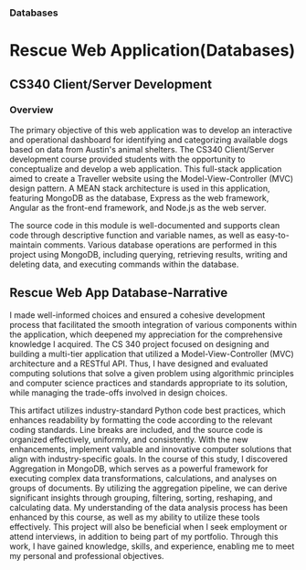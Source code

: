 ### Databases

# Rescue Web Application(Databases)
## CS340 Client/Server Development
### Overview

The primary objective of this web application was to develop an interactive and operational dashboard for identifying and categorizing available dogs based on data from Austin's animal shelters. The CS340 Client/Server development course provided students with the opportunity to conceptualize and develop a web application. This full-stack application aimed to create a Traveller website using the Model-View-Controller (MVC) design pattern. A MEAN stack architecture is used in this application, featuring MongoDB as the database, Express as the web framework, Angular as the front-end framework, and Node.js as the web server.

The source code in this module is well-documented and supports clean code through descriptive function and variable names, as well as easy-to-maintain comments. Various database operations are performed in this project using MongoDB, including querying, retrieving results, writing and deleting data, and executing commands within the database.

## Rescue Web App Database-Narrative

I made well-informed choices and ensured a cohesive development process that facilitated the smooth integration of various components within the application, which deepened my appreciation for the comprehensive knowledge I acquired. The CS 340 project focused on designing and building a multi-tier application that utilized a Model-View-Controller (MVC) architecture and a RESTful API. Thus, I have designed and evaluated computing solutions that solve a given problem using algorithmic principles and computer science practices and standards appropriate to its solution, while managing the trade-offs involved in design choices.

This artifact utilizes industry-standard Python code best practices, which enhances readability by formatting the code according to the relevant coding standards. Line breaks are included, and the source code is organized effectively, uniformly, and consistently. With the new enhancements, implement valuable and innovative computer solutions that align with industry-specific goals. In the course of this study, I discovered Aggregation in MongoDB, which serves as a powerful framework for executing complex data transformations, calculations, and analyses on groups of documents. By utilizing the aggregation pipeline, we can derive significant insights through grouping, filtering, sorting, reshaping, and calculating data. My understanding of the data analysis process has been enhanced by this course, as well as my ability to utilize these tools effectively. This project will also be beneficial when I seek employment or attend interviews, in addition to being part of my portfolio. Through this work, I have gained knowledge, skills, and experience, enabling me to meet my personal and professional objectives.
